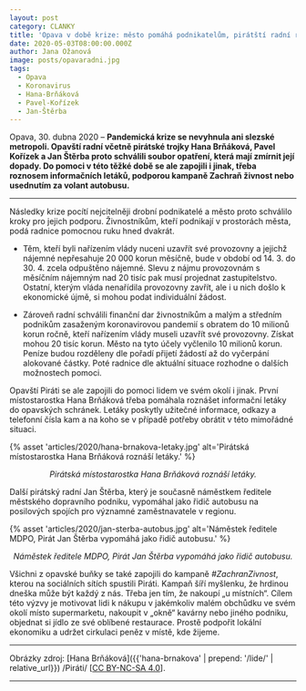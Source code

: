 ```yaml
---
layout: post
category: CLANKY
title: 'Opava v době krize: město pomáhá podnikatelům, pirátští radní roznáší letáky i řídí autobus'
date: 2020-05-03T08:00:00.000Z
author: Jana Ožanová
image: posts/opavaradni.jpg
tags:
  - Opava
  - Koronavirus
  - Hana-Brňáková
  - Pavel-Kořízek
  - Jan-Štěrba
---
```


Opava, 30. dubna 2020 – **Pandemická krize se nevyhnula ani slezské metropoli. Opavští radní včetně pirátské trojky Hana Brňáková, Pavel Kořízek a Jan Štěrba proto schválili soubor opatření, která mají zmírnit její dopady. Do pomoci v této těžké době se ale zapojili i jinak, třeba roznosem informačních letáků, podporou kampaně Zachraň živnost nebo usednutím za volant autobusu.**

<hr />

Následky krize pocítí nejcitelněji drobní podnikatelé a město proto schválilo kroky pro jejich podporu. Živnostníkům, kteří podnikají v prostorách města, podá radnice pomocnou ruku hned dvakrát.

- Těm, kteří byli nařízením vlády nuceni uzavřít své provozovny a jejichž nájemné nepřesahuje 20 000 korun měsíčně, bude v období od 14. 3. do 30. 4. zcela odpuštěno nájemné. Slevu z nájmu provozovnám s měsíčním nájemným nad 20 tisíc pak musí projednat zastupitelstvo.
Ostatní, kterým vláda nenařídila provozovny zavřít, ale i u nich došlo k ekonomické újmě, si mohou podat individuální žádost.

- Zároveň radní schválili finanční dar živnostníkům a malým a středním podnikům zasaženým koronavirovou pandemií s obratem do 10 milionů korun ročně, kteří nařízením vlády museli uzavřít své provozovny. Získat mohou 20 tisíc korun. Město na tyto účely vyčlenilo 10 milionů korun. Peníze budou rozděleny dle pořadí přijetí žádostí až do vyčerpání alokované částky. Poté radnice dle aktuální situace rozhodne o dalších možnostech pomoci.

Opavští Piráti se ale zapojili do pomoci lidem ve svém okolí i jinak. První místostarostka Hana Brňáková třeba pomáhala roznášet informační letáky do opavských schránek. Letáky poskytly užitečné informace, odkazy a telefonní čísla kam a na koho se v případě potřeby obrátit v této mimořádné situaci.

{% asset 'articles/2020/hana-brnakova-letaky.jpg' alt='Pirátská místostarostka Hana Brňáková roznáší letáky.' %}

<p style="text-align: center"><i>Pirátská místostarostka Hana Brňáková roznáší letáky.</i></p>

Další pirátský radní Jan Štěrba, který je současně náměstkem ředitele městského dopravního podniku, vypomáhal jako řidič autobusu na posilových spojích pro významné zaměstnavatele v regionu.

{% asset 'articles/2020/jan-sterba-autobus.jpg' alt='Náměstek ředitele MDPO, Pirát Jan Štěrba vypomáhá jako řidič autobusu.' %}

<p style="text-align: center"><i>Náměstek ředitele MDPO, Pirát Jan Štěrba vypomáhá jako řidič autobusu.</i></p>

Všichni z opavské buňky se také zapojili do kampaně _#ZachranZivnost_, kterou na sociálních sítích spustili Piráti. Kampaň šíří myšlenku, že hrdinou dneška může být každý z nás. Třeba jen tím, že nakoupí „u místních“. Cílem této výzvy je motivovat lidi k nákupu v jakémkoliv malém obchůdku ve svém okolí místo supermarketu, nakoupit v „okně“ kavárny nebo jiného podniku, objednat si jídlo ze své oblíbené restaurace. Prostě podpořit lokální ekonomiku a udržet cirkulaci peněz v místě, kde žijeme.   

---

Obrázky zdroj: [Hana Brňáková]({{'hana-brnakova' | prepend: '/lide/' | relative_url}}) /Piráti/ \[[CC BY-NC-SA 4.0](https://creativecommons.org/licenses/by-nc-sa/4.0/deed.cs)\].

- - -
